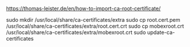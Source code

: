 https://thomas-leister.de/en/how-to-import-ca-root-certificate/

sudo mkdir /usr/local/share/ca-certificates/extra
sudo cp root.cert.pem /usr/local/share/ca-certificates/extra/root.cert.crt
sudo cp mobexroot.crt /usr/local/share/ca-certificates/extra/mobexroot.crt
sudo update-ca-certificates